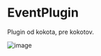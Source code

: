 # EventPlugin

Plugin od kokota, pre kokotov.

![image](https://imgur.com/686ecd9b-05f3-4b43-a5fe-2961c0fb1164)
